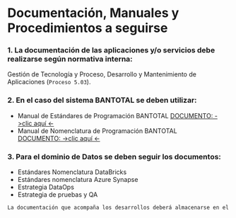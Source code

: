 # Documentación, Manuales y Procedimientos a seguirse


### 1. La documentación de las aplicaciones y/o servicios debe realizarse según normativa interna: 
Gestión de Tecnología y Proceso, Desarrollo y Mantenimiento de Aplicaciones (`Proceso 5.03`).

### 2. En el caso del sistema BANTOTAL se deben utilizar: 
- Manual de Estándares de Programación BANTOTAL
[DOCUMENTO: ->clic aquí <-](./Documentos/Manual_de_Estándares_de_Programación_BANTOTAL.pdf "DOCUMENTO")
- Manual de Nomenclatura de Programación BANTOTAL  
[DOCUMENTO: ->clic aquí <-](./Documentos/Manual_de_Nomenclaturas_de_Programación_BANTOTAL.pdf "DOCUMENTO") 

### 3. Para el dominio de Datos se deben seguir los documentos:
- Estándares Nomenclatura DataBricks
- Estándares nomenclatura Azure Synapse
- Estrategia DataOps
- Estrategia de pruebas y QA

```bash
La documentación que acompaña los desarrollos deberá almacenarse en el repositorio oficial del Banco: GITLAB.
```
